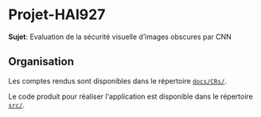 # Projet-HAI927
**Sujet**: Evaluation de la sécurité visuelle d’images obscures par CNN

## Organisation

Les comptes rendus sont disponibles dans le répertoire [`docs/CRs/`](https://github.com/AurelienBesnier/Projet-HAI927/tree/main/docs/CRs).

Le code produit pour réaliser l'application est disponible dans le répertoire [`src/`](https://github.com/AurelienBesnier/Projet-HAI927/tree/main/src).
